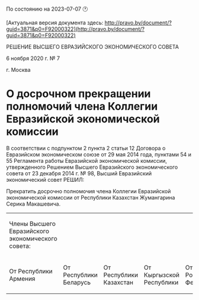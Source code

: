 По состоянию на 2023-07-07 &#x1F550;

[Актуальная версия документа здесь: http://pravo.by/document/?guid=3871&p0=F92000322](http://pravo.by/document/?guid=3871&p0=F92000322)

<p>РЕШЕНИЕ ВЫСШЕГО ЕВРАЗИЙСКОГО ЭКОНОМИЧЕСКОГО СОВЕТА</p>
<p>6 ноября 2020 г. № 7</p>
<p>г. Москва</p>
<h1>О досрочном прекращении полномочий члена Коллегии Евразийской экономической комиссии</h1>
<p>В соответствии с подпунктом 2 пункта 2 статьи 12 Договора о Евразийском экономическом союзе от 29 мая 2014 года, пунктами 54 и 55 Регламента работы Евразийской экономической комиссии, утвержденного Решением Высшего Евразийского экономического совета от 23 декабря 2014 г. № 98, Высший Евразийский экономический совет РЕШИЛ:</p>
<p>Прекратить досрочно полномочия члена Коллегии Евразийской экономической комиссии от Республики Казахстан Жумангарина Серика Макашевича.</p>
<p></p>
<table>
<tr><td><p>Члены Высшего Евразийского экономического совета:</p></td></tr>
<tr>
<td><p>От Республики Армения</p></td>
<td><p>От Республики Беларусь</p></td>
<td><p>От Республики Казахстан</p></td>
<td><p>От Кыргызской Республики</p></td>
<td><p>От Российской Федерации</p></td>
</tr>
</table>
<p></p>